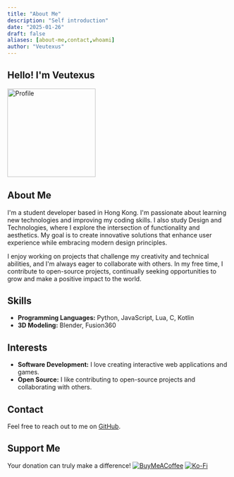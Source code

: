 ```yaml
---
title: "About Me"
description: "Self introduction"
date: "2025-01-26"
draft: false
aliases: [about-me,contact,whoami]
author: "Veutexus"
---
```


## Hello! I'm Veutexus

<img src="../../imgs/profile.png" alt="Profile" width="200" height="200">

## About Me
I'm a student developer based in Hong Kong. I'm passionate about learning new technologies and improving my coding skills. I also study Design and Technologies, where I explore the intersection of functionality and aesthetics. My goal is to create innovative solutions that enhance user experience while embracing modern design principles.

I enjoy working on projects that challenge my creativity and technical abilities, and I'm always eager to collaborate with others. In my free time, I contribute to open-source projects, continually seeking opportunities to grow and make a positive impact to the world.

## Skills
- **Programming Languages:** Python, JavaScript, Lua, C, Kotlin
- **3D Modeling:** Blender, Fusion360

## Interests
- **Software Development:** I love creating interactive web applications and games.
- **Open Source:** I like contributing to open-source projects and collaborating with others.

## Contact
Feel free to reach out to me on [GitHub](https://github.com/G0246).

## Support Me
Your donation can truly make a difference!
[![BuyMeACoffee](https://img.shields.io/badge/Buy%20Me%20a%20Coffee-ffdd00?style=for-the-badge&logo=buy-me-a-coffee&logoColor=black)](https://buymeacoffee.com/veutexus)
[![Ko-Fi](https://img.shields.io/badge/Ko--fi-F16061?style=for-the-badge&logo=ko-fi&logoColor=white)](https://ko-fi.com/veutexus) 
